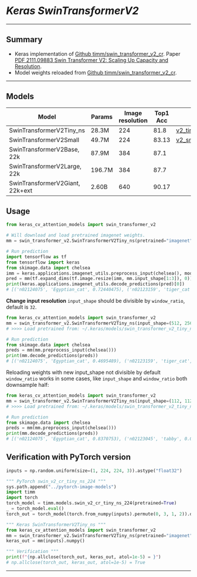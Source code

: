 # ___Keras SwinTransformerV2___
***

## Summary
  - Keras implementation of [Github timm/swin_transformer_v2_cr](https://github.com/rwightman/pytorch-image-models/blob/master/timm/models/swin_transformer_v2_cr.py). Paper [PDF 2111.09883 Swin Transformer V2: Scaling Up Capacity and Resolution](https://arxiv.org/pdf/2111.09883.pdf).
  - Model weights reloaded from [Github timm/swin_transformer_v2_cr](https://github.com/rwightman/pytorch-image-models/blob/master/timm/models/swin_transformer_v2_cr.py).
***

## Models
  | Model                           | Params | Image resolution | Top1 Acc | Download |
  | ------------------------------- | ------ | ---------------- | -------- | -------- |
  | SwinTransformerV2Tiny_ns        | 28.3M  | 224              | 81.8     | [v2_tiny_ns_224_imagenet.h5](https://github.com/leondgarse/keras_cv_attention_models/releases/download/swin_transformer_v2/swin_transformer_v2_tiny_ns_224_imagenet.h5) |
  | SwinTransformerV2Small          | 49.7M  | 224              | 83.13    | [v2_small_224_imagenet.h5](https://github.com/leondgarse/keras_cv_attention_models/releases/download/swin_transformer_v2/swin_transformer_v2_small_224_imagenet.h5) |
  | SwinTransformerV2Base, 22k      | 87.9M  | 384              | 87.1     |          |
  | SwinTransformerV2Large, 22k     | 196.7M | 384              | 87.7     |          |
  | SwinTransformerV2Giant, 22k+ext | 2.60B  | 640              | 90.17    |          |
## Usage
  ```py
  from keras_cv_attention_models import swin_transformer_v2

  # Will download and load pretrained imagenet weights.
  mm = swin_transformer_v2.SwinTransformerV2Tiny_ns(pretrained="imagenet")

  # Run prediction
  import tensorflow as tf
  from tensorflow import keras
  from skimage.data import chelsea
  imm = keras.applications.imagenet_utils.preprocess_input(chelsea(), mode='torch') # Chelsea the cat
  pred = mm(tf.expand_dims(tf.image.resize(imm, mm.input_shape[1:3]), 0)).numpy()
  print(keras.applications.imagenet_utils.decode_predictions(pred)[0])
  # [('n02124075', 'Egyptian_cat', 0.72440475), ('n02123159', 'tiger_cat', 0.0824333), ...]
  ```
  **Change input resolution** `input_shape` should be divisible by `window_ratio`, default is `32`.
  ```py
  from keras_cv_attention_models import swin_transformer_v2
  mm = swin_transformer_v2.SwinTransformerV2Tiny_ns(input_shape=(512, 256, 3), pretrained="imagenet")
  # >>>> Load pretrained from: ~/.keras/models/swin_transformer_v2_tiny_ns_224_imagenet.h5

  # Run prediction
  from skimage.data import chelsea
  preds = mm(mm.preprocess_input(chelsea()))
  print(mm.decode_predictions(preds))
  # [('n02124075', 'Egyptian_cat', 0.4695489), ('n02123159', 'tiger_cat', 0.15133126), ...]
  ```
  Reloading weights with new input_shape not divisible by default `window_ratio` works in some cases, like `input_shape` and `window_ratio` both downsample half:
  ```py
  from keras_cv_attention_models import swin_transformer_v2
  mm = swin_transformer_v2.SwinTransformerV2Tiny_ns(input_shape=(112, 112, 3), window_ratio=16, pretrained="imagenet")
  # >>>> Load pretrained from: ~/.keras/models/swin_transformer_v2_tiny_ns_224_imagenet.h5

  # Run prediction
  from skimage.data import chelsea
  preds = mm(mm.preprocess_input(chelsea()))
  print(mm.decode_predictions(preds))
  # [('n02124075', 'Egyptian_cat', 0.8370753), ('n02123045', 'tabby', 0.04485862), ...]
  ```
## Verification with PyTorch version
  ```py
  inputs = np.random.uniform(size=(1, 224, 224, 3)).astype("float32")

  """ PyTorch swin_v2_cr_tiny_ns_224 """
  sys.path.append("../pytorch-image-models")
  import timm
  import torch
  torch_model = timm.models.swin_v2_cr_tiny_ns_224(pretrained=True)
  _ = torch_model.eval()
  torch_out = torch_model(torch.from_numpy(inputs).permute(0, 3, 1, 2)).detach().numpy()

  """ Keras SwinTransformerV2Tiny_ns """
  from keras_cv_attention_models import swin_transformer_v2
  mm = swin_transformer_v2.SwinTransformerV2Tiny_ns(pretrained="imagenet", classifier_activation=None)
  keras_out = mm(inputs).numpy()

  """ Verification """
  print(f"{np.allclose(torch_out, keras_out, atol=1e-5) = }")
  # np.allclose(torch_out, keras_out, atol=1e-5) = True
  ```
***
